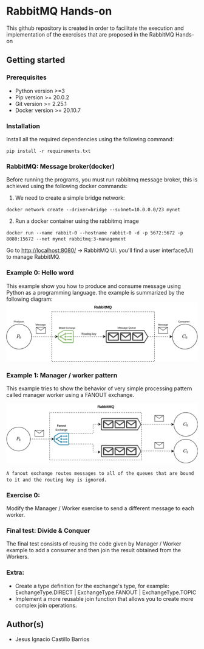 # RabbitMQ Hands-on
This github repository is created in order to facilitate the execution and implementation of the exercises that are proposed in the RabbitMQ Hands-on
## Getting started
### Prerequisites
- Python version >=3
- Pip version >= 20.0.2 
- Git version >= 2.25.1
- Docker version >= 20.10.7
### Installation
Install all the required dependencies using the following command:
```
pip install -r requirements.txt
```
### RabbitMQ: Message broker(docker)
Before running the programs, you must run rabbitmq message broker, this is achieved using the following docker commands:

1. We need to create a simple bridge network:

```
docker network create --driver=bridge --subnet=10.0.0.0/23 mynet
```

2. Run a docker container using the rabbitmq image

```
docker run --name rabbit-0 --hostname rabbit-0 -d -p 5672:5672 -p 8080:15672 --net mynet rabbitmq:3-management
```

Go to <http://localhost:8080/>  -> RabbitMQ UI. you'll find a user interface(UI) to manage RabbitMQ. 


### Example 0: Hello word 
This example show you how to produce and consume message using Python as a programming language. the example is summarized by the following diagram:  
![ex0](./images/ex0.png)

### Example 1: Manager / worker pattern
This example tries to show the behavior of very simple processing pattern called manager worker using a FANOUT exchange. 

![ex1](./images/ex1.png)

```A fanout exchange routes messages to all of the queues that are bound to it and the routing key is ignored.```


### Exercise 0:
Modify the Manager / Worker exercise to send a different message to each worker.

### Final test: Divide & Conquer
The final test consists of reusing the code given by Manager / Worker example to add a consumer and then join the result obtained from the Workers.
### Extra:
- Create a type definition for the exchange's type, for example: ExchangeType.DIRECT | ExchangeType.FANOUT | ExchangeType.TOPIC
- Implement a more reusable join function that allows you to create more complex join operations. 

## Author(s)
- Jesus Ignacio Castillo Barrios 
